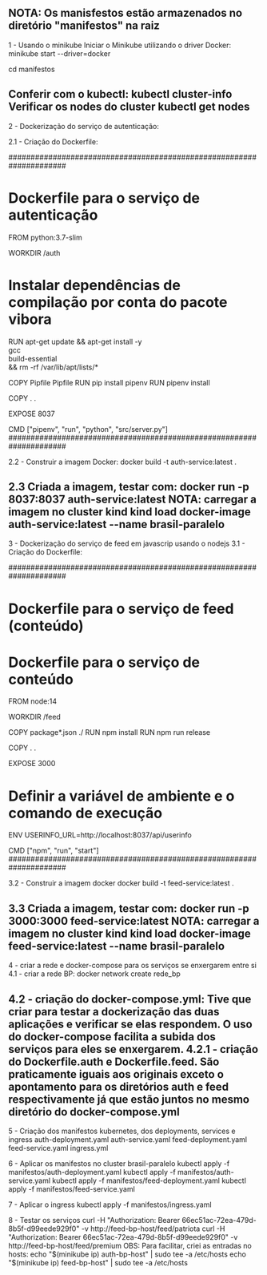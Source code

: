 NOTA: Os manisfestos estão armazenados no diretório "manifestos" na raiz
--------------------------------------------------------------------------------------

1 - Usando o minikube
Iniciar o Minikube utilizando o driver Docker:
minikube start --driver=docker

cd manifestos

Conferir com o kubectl:
kubectl cluster-info
Verificar os nodes do cluster
kubectl get nodes
--------------------------------------------------------------------------------------
2 - Dockerização do serviço de autenticação:

2.1 - Criação do Dockerfile:

#####################################################################
# Dockerfile para o serviço de autenticação
FROM python:3.7-slim

WORKDIR /auth

# Instalar dependências de compilação por conta do pacote vibora
RUN apt-get update && apt-get install -y \
    gcc \
    build-essential \
    && rm -rf /var/lib/apt/lists/*

COPY Pipfile Pipfile
RUN pip install pipenv
RUN pipenv install

COPY . .

EXPOSE 8037

CMD ["pipenv", "run", "python", "src/server.py"]
#####################################################################

2.2 - Construir a imagem Docker:
docker build -t auth-service:latest .

2.3 Criada a imagem, testar com:
docker run -p 8037:8037 auth-service:latest
NOTA: carregar a imagem no cluster kind
kind load docker-image auth-service:latest --name brasil-paralelo
--------------------------------------------------------------------------------------
3 - Dockerização do serviço de feed em javascrip usando o nodejs
3.1 - Criação do Dockerfile:

#####################################################################
# Dockerfile para o serviço de feed (conteúdo)
# Dockerfile para o serviço de conteúdo
FROM node:14

WORKDIR /feed

COPY package*.json ./
RUN npm install
RUN npm run release

COPY . .

EXPOSE 3000

# Definir a variável de ambiente e o comando de execução
ENV USERINFO_URL=http://localhost:8037/api/userinfo

CMD ["npm", "run", "start"]
#####################################################################

3.2 - Construir a imagem docker
docker build -t feed-service:latest .

3.3 Criada a imagem, testar com:
docker run -p 3000:3000 feed-service:latest
NOTA: carregar a imagem no cluster kind
kind load docker-image feed-service:latest --name brasil-paralelo
-------------------------------------------------------------------------
4 - criar a rede e docker-compose para os serviços se enxergarem entre si
4.1 - criar a rede BP:
docker network create rede_bp

4.2 - criação do docker-compose.yml:
Tive que criar para testar a dockerização das duas aplicações e verificar se elas respondem. O uso do docker-compose facilita a subida dos serviços para eles se enxergarem.
4.2.1 - criação do Dockerfile.auth e Dockerfile.feed. São praticamente iguais aos originais exceto o apontamento para os diretórios auth e feed respectivamente já que estão juntos no mesmo diretório do docker-compose.yml
-------------------------------------------------------------------------

5 - Criação dos manifestos kubernetes, dos deployments, services e ingress
auth-deployment.yaml
auth-service.yaml
feed-deployment.yaml
feed-service.yaml
ingress.yml

6 - Aplicar os manifestos no cluster brasil-paralelo
kubectl apply -f manifestos/auth-deployment.yaml
kubectl apply -f manifestos/auth-service.yaml
kubectl apply -f manifestos/feed-deployment.yaml
kubectl apply -f manifestos/feed-service.yaml

7 - Aplicar o ingress
kubectl apply -f manifestos/ingress.yaml

8 - Testar os serviços
curl -H "Authorization: Bearer 66ec51ac-72ea-479d-8b5f-d99eede929f0" -v http://feed-bp-host/feed/patriota
curl -H "Authorization: Bearer 66ec51ac-72ea-479d-8b5f-d99eede929f0" -v http://feed-bp-host/feed/premium
OBS: Para facilitar, criei as entradas no hosts:
echo "$(minikube ip) auth-bp-host" | sudo tee -a /etc/hosts
echo "$(minikube ip) feed-bp-host" | sudo tee -a /etc/hosts
